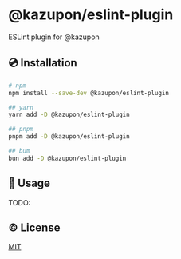# @kazupon/eslint-plugin

ESLint plugin for @kazupon

## 💿 Installation

```sh
# npm
npm install --save-dev @kazupon/eslint-plugin

## yarn
yarn add -D @kazupon/eslint-plugin

## pnpm
pnpm add -D @kazupon/eslint-plugin

## bum
bun add -D @kazupon/eslint-plugin
```

## 🚀 Usage

TODO:

## ©️ License

[MIT](http://opensource.org/licenses/MIT)
